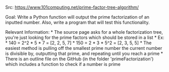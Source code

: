 Src: https://www.101computing.net/prime-factor-tree-algorithm/

Goal: Write a Python function will output the prime factorization of an inputted number.
    Also, write a program that will test this functionality.

Relevant Information:
    * The source page asks for a whole factorization tree, you're just looking for the
      prime factors which should be stored in a list
    * Ex:
      * 140 = 2^2 * 5 * 7 = [2, 2, 5, 7]
      * 150 = 2 * 3 * 5^2 = [2, 3, 5, 5]
    * The easiest method is pulling off the smallest prime number the current number is
      divisible by, outputting that prime, and repeating until you reach a prime
    * There is an outline file on the GitHub (in the folder 'primeFactorization') which
      includes a function to check if a number is prime
